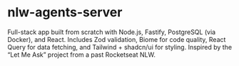 # nlw-agents-server
Full-stack app built from scratch with Node.js, Fastify, PostgreSQL (via Docker), and React. Includes Zod validation, Biome for code quality, React Query for data fetching, and Tailwind + shadcn/ui for styling. Inspired by the “Let Me Ask” project from a past Rocketseat NLW.
